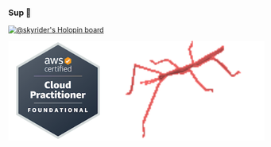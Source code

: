 ### Sup 🤘
[![@skyrider's Holopin board](https://holopin.me/skyrider)](https://holopin.io/@skyrider)

<div align="center">
  <div style="display: flex;">
<img src="aws-certified-cloud-practitioner.png" width="200" height="200">
<img src="stickbugparrot.gif" width="400" height="200">
  </div>
</div>
